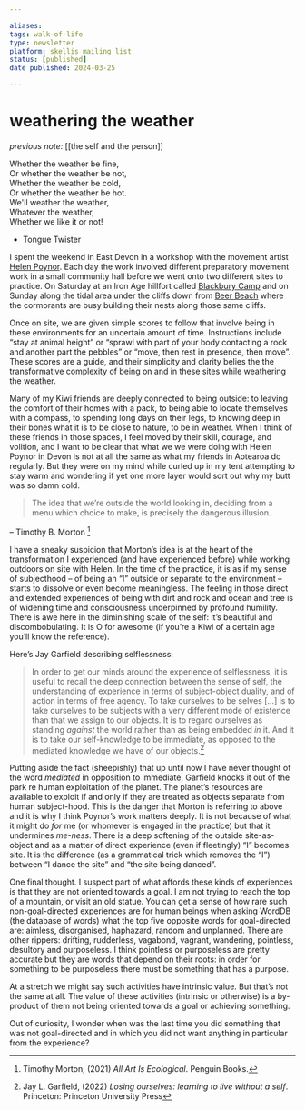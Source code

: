 ```yaml
---

aliases:
tags: walk-of-life
type: newsletter
platform: skellis mailing list
status: [published]
date published: 2024-03-25

---
```


# weathering the weather

_previous note:_ [[the self and the person]]

Whether the weather be fine,  
Or whether the weather be not,  
Whether the weather be cold,  
Or whether the weather be hot.  
We'll weather the weather,  
Whatever the weather,  
Whether we like it or not!

- Tongue Twister

I spent the weekend in East Devon in a workshop with the movement artist [Helen Poynor](http://www.walkoflife.co.uk/helen.htm). Each day the work involved different preparatory movement work in a small community hall before we went onto two different sites to practice. On Saturday at an Iron Age hillfort called [Blackbury Camp](https://www.english-heritage.org.uk/visit/places/blackbury-camp/) and on Sunday along the tidal area under the cliffs down from [Beer Beach](https://www.visitsouthdevon.co.uk/things-to-do/beer-beach-p640103) where the cormorants are busy building their nests along those same cliffs. 

Once on site, we are given simple scores to follow that involve being in these environments for an uncertain amount of time. Instructions include “stay at animal height” or “sprawl with part of your body contacting a rock and another part the pebbles” or “move, then rest in presence, then move”. These scores are a guide, and their simplicity and clarity belies the the transformative complexity of being on and in these sites while weathering the weather. 

Many of my Kiwi friends are deeply connected to being outside: to leaving the comfort of their homes with a pack, to being able to locate themselves with a compass, to spending long days on their legs, to knowing deep in their bones what it is to be close to nature, to be in weather. When I think of these friends in those spaces, I feel moved by their skill, courage, and volition, and I want to be clear that what we we were doing with Helen Poynor in Devon is not at all the same as what my friends in Aotearoa do regularly. But they were on my mind while curled up in my tent attempting to stay warm and wondering if yet one more layer would sort out why my butt was so damn cold.

> The idea that we’re outside the world looking in, deciding from a menu which choice to make, is precisely the dangerous illusion. 

– Timothy B. Morton [^1] 

I have a sneaky suspicion that Morton’s idea is at the heart of the transformation I experienced (and have experienced before) while working outdoors on site with Helen. In the time of the practice, it is as if my sense of subjecthood – of being an “I” outside or separate to the environment – starts to dissolve or even become meaningless. The feeling in those direct and extended experiences of being with dirt and rock and ocean and tree is of widening time and consciousness underpinned by profound humility. There is awe here in the diminishing scale of the self: it’s beautiful and discombobulating. It is O for awesome (if you’re a Kiwi of a certain age you’ll know the reference).

Here’s Jay Garfield describing selflessness:

> In order to get our minds around the experience of selflessness, it is useful to recall the deep connection between the sense of self, the understanding of experience in terms of subject-object duality, and of action in terms of free agency. To take ourselves to be selves [...] is to take ourselves to be subjects with a very different mode of existence than that we assign to our objects. It is to regard ourselves as standing *against* the world rather than as being embedded *in* it. And it is to take our self-knowledge to be immediate, as opposed to the mediated knowledge we have of our objects.[^2]

Putting aside the fact (sheepishly) that up until now I have never thought of the word _mediated_ in opposition to immediate, Garfield knocks it out of the park re human exploitation of the planet. The planet’s resources are available to exploit if and only if they are treated as objects separate from human subject-hood. This is the danger that Morton is referring to above and it is why I think Poynor’s work matters deeply. It is not because of what it might do _for_ me (or whomever is engaged in the practice) but that it undermines _me-ness_. There is a deep softening of the outside site-as-object and as a matter of direct experience (even if fleetingly) “I” becomes site. It is the difference (as a grammatical trick which removes the “I”) between “I dance the site” and “the site being danced”.

One final thought. I suspect part of what affords these kinds of experiences is that they are not oriented towards a goal. I am not trying to reach the top of a mountain, or visit an old statue. You can get a sense of how rare such non-goal-directed experiences are for human beings when asking WordDB (the database of words) what the top five opposite words for goal-directed are: aimless, disorganised, haphazard, random and unplanned. There are other rippers: drifting, rudderless, vagabond, vagrant, wandering, pointless, desultory and purposeless. I think pointless or purposeless are pretty accurate but they are words that depend on their roots: in order for something to be purposeless there must be something that has a purpose.

At a stretch we might say such activities have intrinsic value. But that’s not the same at all. The value of these activities (intrinsic or otherwise) is a by-product of them not being oriented towards a goal or achieving something. 

Out of curiosity, I wonder when was the last time you did something that was not goal-directed and in which you did not want anything in particular from the experience? 



[^1]: Timothy Morton, (2021) *All Art Is Ecological*. Penguin Books.

[^2]: Jay L. Garfield, (2022) *Losing ourselves: learning to live without a self*. Princeton: Princeton University Press
 